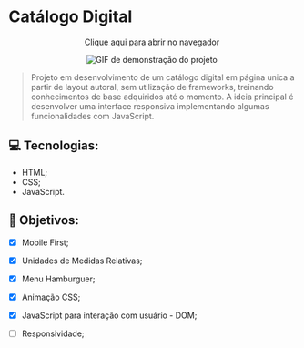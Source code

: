 #  Catálogo Digital 

<div align="center">
<p><a href="https://catalogo-digital.netlify.app/">Clique aqui</a> para abrir no navegador<p/>
<img src="#" alt="GIF de demonstração do projeto">
</div>

> Projeto em desenvolvimento de um catálogo digital em página unica a partir de layout autoral, sem utilização de frameworks, treinando conhecimentos de base adquiridos até o momento.
> A ideia principal é desenvolver uma interface responsiva implementando algumas funcionalidades com JavaScript. 

## 💻 Tecnologias: 
* HTML;
* CSS;
* JavaScript.

## 📝 Objetivos:
- [x] Mobile First;
- [x] Unidades de Medidas Relativas;
- [x] Menu Hamburguer;
- [x] Animação CSS;
- [x] JavaScript para interação com usuário - DOM;
- [ ] Responsividade;

